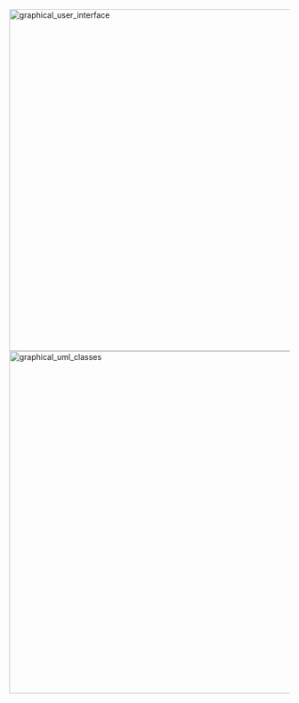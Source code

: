 <img width="614" alt="graphical_user_interface" src="https://github.com/keasark/interior_pos_app/assets/76891395/67bf774a-7c78-4792-ad22-3b0b4b9fefed">

<img width="615" alt="graphical_uml_classes" src="https://github.com/keasark/interior_pos_app/assets/76891395/a03389d3-f6d0-4284-80fb-af39c1b9f25e">

